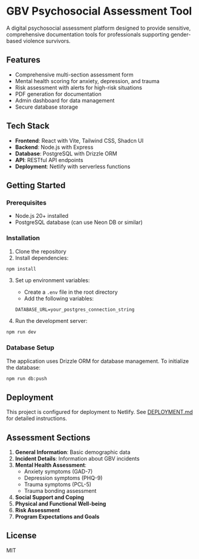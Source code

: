 # GBV Psychosocial Assessment Tool

A digital psychosocial assessment platform designed to provide sensitive, comprehensive documentation tools for professionals supporting gender-based violence survivors.

## Features

- Comprehensive multi-section assessment form
- Mental health scoring for anxiety, depression, and trauma
- Risk assessment with alerts for high-risk situations
- PDF generation for documentation
- Admin dashboard for data management
- Secure database storage

## Tech Stack

- **Frontend**: React with Vite, Tailwind CSS, Shadcn UI
- **Backend**: Node.js with Express
- **Database**: PostgreSQL with Drizzle ORM
- **API**: RESTful API endpoints
- **Deployment**: Netlify with serverless functions

## Getting Started

### Prerequisites

- Node.js 20+ installed
- PostgreSQL database (can use Neon DB or similar)

### Installation

1. Clone the repository
2. Install dependencies:

```bash
npm install
```

3. Set up environment variables:
   - Create a `.env` file in the root directory
   - Add the following variables:
   ```
   DATABASE_URL=your_postgres_connection_string
   ```

4. Run the development server:

```bash
npm run dev
```

### Database Setup

The application uses Drizzle ORM for database management. To initialize the database:

```bash
npm run db:push
```

## Deployment

This project is configured for deployment to Netlify. See [DEPLOYMENT.md](DEPLOYMENT.md) for detailed instructions.

## Assessment Sections

1. **General Information**: Basic demographic data
2. **Incident Details**: Information about GBV incidents
3. **Mental Health Assessment**:
   - Anxiety symptoms (GAD-7)
   - Depression symptoms (PHQ-9)
   - Trauma symptoms (PCL-5)
   - Trauma bonding assessment
4. **Social Support and Coping**
5. **Physical and Functional Well-being**
6. **Risk Assessment**
7. **Program Expectations and Goals**

## License

MIT